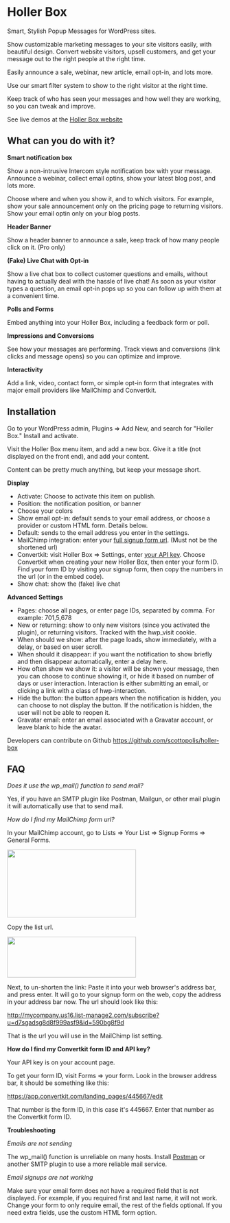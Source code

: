 # Holler Box

Smart, Stylish Popup Messages for WordPress sites.

Show customizable marketing messages to your site visitors easily, with beautiful design. Convert website visitors, upsell customers, and get your message out to the right people at the right time.

Easily announce a sale, webinar, new article, email opt-in, and lots more.

Use our smart filter system to show to the right visitor at the right time.

Keep track of who has seen your messages and how well they are working, so you can tweak and improve.

See live demos at the [Holler Box website](http://hollerwp.com/)

## What can you do with it?

**Smart notification box**

Show a non-intrusive Intercom style notification box with your message. Announce a webinar, collect email optins, show your latest blog post, and lots more.

Choose where and when you show it, and to which visitors. For example, show your sale announcement only on the pricing page to returning visitors. Show your email optin only on your blog posts.

**Header Banner** 

Show a header banner to announce a sale, keep track of how many people click on it. (Pro only)

**(Fake) Live Chat with Opt-in**

Show a live chat box to collect customer questions and emails, without having to actually deal with the hassle of live chat! As soon as your visitor types a question, an email opt-in pops up so you can follow up with them at a convenient time.

**Polls and Forms**

Embed anything into your Holler Box, including a feedback form or poll.

**Impressions and Conversions**

See how your messages are performing. Track views and conversions (link clicks and message opens) so you can optimize and improve. 

**Interactivity**

Add a link, video, contact form, or simple opt-in form that integrates with major email providers like MailChimp and Convertkit.

## Installation

Go to your WordPress admin, Plugins => Add New, and search for "Holler Box." Install and activate.

Visit the Holler Box menu item, and add a new box. Give it a title (not displayed on the front end), and add your content.

Content can be pretty much anything, but keep your message short.

**Display**

- Activate: Choose to activate this item on publish.
- Position: the notification position, or banner
- Choose your colors
- Show email opt-in: default sends to your email address, or choose a provider or custom HTML form. Details below.
- Default: sends to the email address you enter in the settings.
- MailChimp integration: enter your <a href="http://kb.mailchimp.com/lists/signup-forms/share-your-signup-form" target="_blank">full signup form url</a>. (Must not be the shortened url) 
- Convertkit: visit Holler Box => Settings, enter <a href="https://app.convertkit.com/account/edit" target="_blank">your API key</a>. Choose Convertkit when creating your new Holler Box, then enter your form ID. Find your form ID by visiting your signup form, then copy the numbers in the url (or in the embed code).
- Show chat: show the (fake) live chat

**Advanced Settings**

- Pages: choose all pages, or enter page IDs, separated by comma. For example: 701,5,678
- New or returning: show to only new visitors (since you activated the plugin), or returning visitors. Tracked with the hwp_visit cookie.
- When should we show: after the page loads, show immediately, with a delay, or based on user scroll.
- When should it disappear: if you want the notification to show briefly and then disappear automatically, enter a delay here.
- How often show we show it: a visitor will be shown your message, then you can choose to continue showing it, or hide it based on number of days or user interaction. Interaction is either submitting an email, or clicking a link with a class of hwp-interaction.
- Hide the button: the button appears when the notification is hidden, you can choose to not display the button. If the notification is hidden, the user will not be able to reopen it.
- Gravatar email: enter an email associated with a Gravatar account, or leave blank to hide the avatar.

Developers can contribute on Github https://github.com/scottopolis/holler-box

## FAQ

*Does it use the wp_mail() function to send mail?* 

Yes, if you have an SMTP plugin like Postman, Mailgun, or other mail plugin it will automatically use that to send mail.

*How do I find my MailChimp form url?*

In your MailChimp account, go to Lists => Your List => Signup Forms => General Forms.

<img src="http://hollerwp.com/wp-content/uploads/2017/06/Screen-Shot-2017-06-06-at-1.29.42-PM-300x158.png" alt="" width="300" height="158" class="alignnone size-medium wp-image-74" />

Copy the list url.

<img src="http://hollerwp.com/wp-content/uploads/2017/06/Screen-Shot-2017-06-06-at-1.29.51-PM-300x95.png" alt="" width="300" height="95" class="alignnone size-medium wp-image-75" />

Next, to un-shorten the link: Paste it into your web browser's address bar, and press enter. It will go to your signup form on the web, copy the address in your address bar now. The url should look like this:

http://mycompany.us16.list-manage2.com/subscribe?u=d7sgadsg8d8f999asf9&id=590bg8f9d

That is the url you will use in the MailChimp list setting.

<strong>How do I find my Convertkit form ID and API key?</strong>

Your API key is on your account page.

To get your form ID, visit Forms => your form. Look in the browser address bar, it should be something like this:

https://app.convertkit.com/landing_pages/445667/edit

That number is the form ID, in this case it's 445667. Enter that number as the Convertkit form ID.

**Troubleshooting**

*Emails are not sending*

The wp_mail() function is unreliable on many hosts. Install [Postman](https://wordpress.org/plugins/postman-smtp/) or another SMTP plugin to use a more reliable mail service.

*Email signups are not working* 

Make sure your email form does not have a required field that is not displayed. For example, if you required first and last name, it will not work. Change your form to only require email, the rest of the fields optional. If you need extra fields, use the custom HTML form option.
